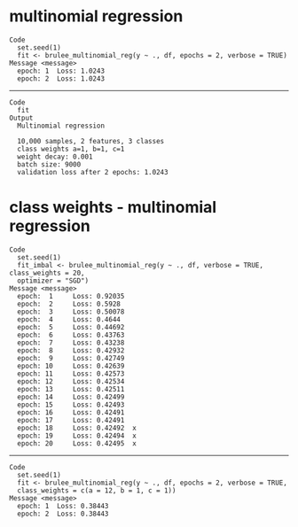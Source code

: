 # multinomial regression

    Code
      set.seed(1)
      fit <- brulee_multinomial_reg(y ~ ., df, epochs = 2, verbose = TRUE)
    Message <message>
      epoch: 1 	Loss: 1.0243 
      epoch: 2 	Loss: 1.0243 

---

    Code
      fit
    Output
      Multinomial regression
      
      10,000 samples, 2 features, 3 classes 
      class weights a=1, b=1, c=1 
      weight decay: 0.001 
      batch size: 9000 
      validation loss after 2 epochs: 1.0243 

# class weights - multinomial regression

    Code
      set.seed(1)
      fit_imbal <- brulee_multinomial_reg(y ~ ., df, verbose = TRUE, class_weights = 20,
      optimizer = "SGD")
    Message <message>
      epoch:  1 	Loss: 0.92035 
      epoch:  2 	Loss: 0.5928 
      epoch:  3 	Loss: 0.50078 
      epoch:  4 	Loss: 0.4644 
      epoch:  5 	Loss: 0.44692 
      epoch:  6 	Loss: 0.43763 
      epoch:  7 	Loss: 0.43238 
      epoch:  8 	Loss: 0.42932 
      epoch:  9 	Loss: 0.42749 
      epoch: 10 	Loss: 0.42639 
      epoch: 11 	Loss: 0.42573 
      epoch: 12 	Loss: 0.42534 
      epoch: 13 	Loss: 0.42511 
      epoch: 14 	Loss: 0.42499 
      epoch: 15 	Loss: 0.42493 
      epoch: 16 	Loss: 0.42491 
      epoch: 17 	Loss: 0.42491 
      epoch: 18 	Loss: 0.42492  x 
      epoch: 19 	Loss: 0.42494  x 
      epoch: 20 	Loss: 0.42495  x 

---

    Code
      set.seed(1)
      fit <- brulee_multinomial_reg(y ~ ., df, epochs = 2, verbose = TRUE,
      class_weights = c(a = 12, b = 1, c = 1))
    Message <message>
      epoch: 1 	Loss: 0.38443 
      epoch: 2 	Loss: 0.38443 


